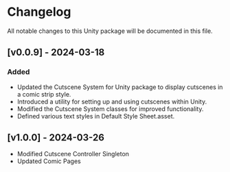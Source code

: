 # Changelog

All notable changes to this Unity package will be documented in this file.

## [v0.0.9] - 2024-03-18

### Added

+ Updated the Cutscene System for Unity package to display cutscenes in a comic strip style.
+ Introduced a utility for setting up and using cutscenes within Unity.
+ Modified the Cutscene System classes for improved functionality.
+ Defined various text styles in Default Style Sheet.asset.


## [v1.0.0] - 2024-03-26

+ Modified Cutscene Controller Singleton 
+ Updated Comic Pages